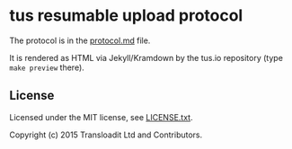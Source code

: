 # tus resumable upload protocol

The protocol is in the [protocol.md](protocol.md) file.

It is rendered as HTML via Jekyll/Kramdown by the tus.io repository (type `make preview` there).

## License

Licensed under the MIT license, see
[LICENSE.txt](https://github.com/tus/tus-resumable-upload-protocol/blob/master/LICENSE.txt).

Copyright (c) 2015 Transloadit Ltd and Contributors.
